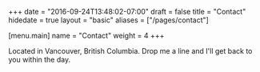 +++
date = "2016-09-24T13:48:02-07:00"
draft = false
title = "Contact"
hidedate = true
layout = "basic"
aliases = ["/pages/contact"]

[menu.main]
    name = "Contact"
	weight = 4
+++

Located in Vancouver, British Columbia. Drop me a line and I'll get back to you within the day.

<div class="contact-links">
    <a href=mailto:{{ .Site.Params.email }} ><i class="fa fa-envelope"></i></a>
    <a href="http://{{ .Site.Params.linkedin }}" ><i class="fa fa-linkedin"></i></a>
    <a href="http://{{ .Site.Params.github }}" ><i class="fa fa-github"></i></a>
</div>
<br>

<!--Font awesome icons-->
<script src="https://use.fontawesome.com/ccb78cc113.js"></script>

